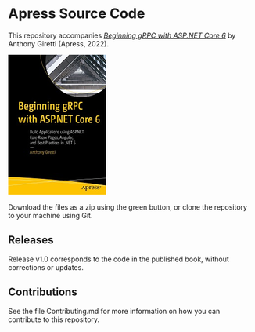 # Apress Source Code

This repository accompanies [*Beginning gRPC with ASP.NET Core 6*](https://www.link.springer.com/book/10.1007/978-1-4842-8008-9) by Anthony Giretti (Apress, 2022).

[comment]: #cover
![Cover image](9781484280072.jpg)

Download the files as a zip using the green button, or clone the repository to your machine using Git.

## Releases

Release v1.0 corresponds to the code in the published book, without corrections or updates.

## Contributions

See the file Contributing.md for more information on how you can contribute to this repository.